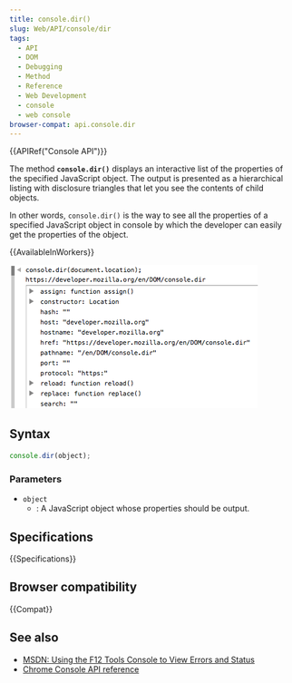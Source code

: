 ```yaml
---
title: console.dir()
slug: Web/API/console/dir
tags:
  - API
  - DOM
  - Debugging
  - Method
  - Reference
  - Web Development
  - console
  - web console
browser-compat: api.console.dir
---
```

{{APIRef("Console API")}}

The method **`console.dir()`** displays an interactive list of the properties of
the specified JavaScript object. The output is presented as a hierarchical
listing with disclosure triangles that let you see the contents of child objects.

In other words, `console.dir()` is the way to see all the properties of a
specified JavaScript object in console by which the developer can easily get the
properties of the object.

{{AvailableInWorkers}}

![console-dir.png](console-dir.png)

## Syntax

```js
console.dir(object);
```

### Parameters

- `object`
  - : A JavaScript object whose properties should be output.

## Specifications

{{Specifications}}

## Browser compatibility

{{Compat}}

## See also

- [MSDN: Using
  the F12 Tools Console to View Errors and Status](https://msdn.microsoft.com/library/gg589530)
- [Chrome
  Console API reference](https://developers.google.com/chrome-developer-tools/docs/console-api#consoledirobject)

